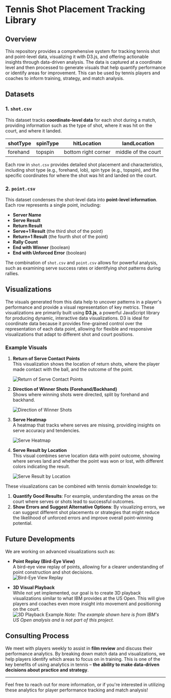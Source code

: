 # Tennis Shot Placement Tracking Library

## Overview

This repository provides a comprehensive system for tracking tennis shot and point-level data, visualizing it with D3.js, and offering actionable insights through data-driven analysis. The data is captured at a coordinate level and then processed to generate visuals that help quantify performance or identify areas for improvement. This can be used by tennis players and coaches to inform training, strategy, and match analysis.

## Datasets

### 1. `shot.csv`
This dataset tracks **coordinate-level data** for each shot during a match, providing information such as the type of shot, where it was hit on the court, and where it landed.

| shotType  | spinType | hitLocation          | landLocation      |
|-----------|----------|----------------------|-------------------|
| forehand  | topspin  | bottom right corner   | middle of the court|

Each row in `shot.csv` provides detailed shot placement and characteristics, including shot type (e.g., forehand, lob), spin type (e.g., topspin), and the specific coordinates for where the shot was hit and landed on the court.

### 2. `point.csv`
This dataset condenses the shot-level data into **point-level information**. Each row represents a single point, including:

- **Server Name**
- **Serve Result**
- **Return Result**
- **Serve+1 Result** (the third shot of the point)
- **Return+1 Result** (the fourth shot of the point)
- **Rally Count**
- **End with Winner** (boolean)
- **End with Unforced Error** (boolean)

The combination of `shot.csv` and `point.csv` allows for powerful analysis, such as examining serve success rates or identifying shot patterns during rallies.

## Visualizations

The visuals generated from this data help to uncover patterns in a player's performance and provide a visual representation of key metrics. These visualizations are primarily built using **D3.js**, a powerful JavaScript library for producing dynamic, interactive data visualizations. D3 is ideal for coordinate data because it provides fine-grained control over the representation of each data point, allowing for flexible and responsive visualizations that adapt to different shot and court positions.

### Example Visuals

1. **Return of Serve Contact Points**  
   This visualization shows the location of return shots, where the player made contact with the ball, and the outcome of the point.

   ![Return of Serve Contact Points](#)  <!-- Placeholder for Image 1 -->

2. **Direction of Winner Shots (Forehand/Backhand)**  
   Shows where winning shots were directed, split by forehand and backhand.

   ![Direction of Winner Shots](#)  <!-- Placeholder for Image 2 -->

3. **Serve Heatmap**  
   A heatmap that tracks where serves are missing, providing insights on serve accuracy and tendencies.

   ![Serve Heatmap](#)  <!-- Placeholder for Image 3 -->

4. **Serve Result by Location**  
   This visual combines serve location data with point outcome, showing where serves land and whether the point was won or lost, with different colors indicating the result.

   ![Serve Result by Location](#)  <!-- Placeholder for Image 4 -->

These visualizations can be combined with tennis domain knowledge to:

1. **Quantify Good Results**: For example, understanding the areas on the court where serves or shots lead to successful outcomes.
2. **Show Errors and Suggest Alternative Options**: By visualizing errors, we can suggest different shot placements or strategies that might reduce the likelihood of unforced errors and improve overall point-winning potential.

## Future Developments

We are working on advanced visualizations such as:

- **Point Replay (Bird-Eye View)**  
   A bird-eye view replay of points, allowing for a clearer understanding of point construction and shot decisions.  
   ![Bird-Eye View Replay](#) <!-- Placeholder for Point Replay GIF -->

- **3D Visual Playback**  
   While not yet implemented, our goal is to create 3D playback visualizations similar to what IBM provides at the US Open. This will give players and coaches even more insight into movement and positioning on the court.  
   ![3D Playback Example](#) <!-- Placeholder for 3D Playback GIF -->
   *Note: The example shown here is from IBM's US Open analysis and is not part of this project.*

## Consulting Process

We meet with players weekly to assist in **film review** and discuss their performance analytics. By breaking down match data and visualizations, we help players identify which areas to focus on in training. This is one of the key benefits of using analytics in tennis – **the ability to make data-driven decisions about practice and strategy**.

---

Feel free to reach out for more information, or if you're interested in utilizing these analytics for player performance tracking and match analysis!
